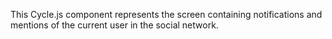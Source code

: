 This Cycle.js component represents the screen containing notifications and mentions of the current user in the social network.
